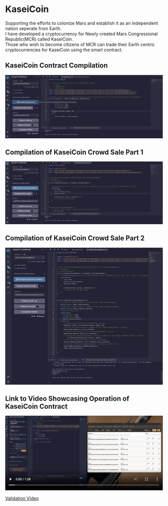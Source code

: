 # KaseiCoin

Supporting the efforts to colonize Mars and establish it as an independent nation seperate from Earth.<br>
I have developed a cryptocurrency for Newly created Mars Congressional Republic(MCR) called KaseiCoin.<br>
Those who wish to become citizens of MCR can trade their Earth centric cryptocurrencies for KaseiCoin using the smart contract.<br>

## KaseiCoin Contract Compilation

![KaseiCoin_Complie](./Evaluation_Evidence/KaseiCoin_compile.png)

## Compilation of KaseiCoin Crowd Sale Part 1

![Crowdsale_compile1](./Evaluation_Evidence/CrowdSale_1compile.png)

## Compilation of KaseiCoin Crowd Sale Part 2

![Crowdsale_compile2](./Evaluation_Evidence/CrowdSale_2compile.png)

## Link to Video Showcasing Operation of KaseiCoin Contract

[![Validation Video](./Evaluation_Evidence/VideoScreenShot.png)](https://olegreg762-kaseicoin-videoplayer-c70xt2.streamlit.app/)

[Validation Video](https://olegreg762-kaseicoin-videoplayer-c70xt2.streamlit.app/)




